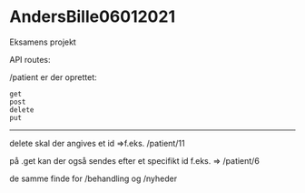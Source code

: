 # AndersBille06012021
Eksamens projekt


API routes:

/patient
er der oprettet:

    get
    post
    delete
    put
-------
delete skal der angives et id =>f.eks. /patient/11

på .get kan der også sendes efter et specifikt id
f.eks. => /patient/6


de samme finde for 
/behandling 
og
/nyheder